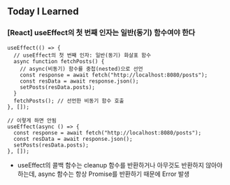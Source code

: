 ## Today I Learned

### [React] useEffect의 첫 번째 인자는 일반(동기) 함수여야 한다

```tsx
useEffect(() => {
  // useEffect의 첫 번째 인자: 일반(동기) 화살표 함수
  async function fetchPosts() {
    // async(비동기) 함수를 중첩(nested)으로 선언
    const response = await fetch("http://localhost:8080/posts");
    const resData = await response.json();
    setPosts(resData.posts);
  }
  fetchPosts(); // 선언한 비동기 함수 호출
}, []);
```

```tsx
// 이렇게 하면 안됨
useEffect(async () => {
  const response = await fetch("http://localhost:8080/posts");
  const resData = await response.json();
  setPosts(resData.posts);
}, []);
```

- useEffect의 콜백 함수는 cleanup 함수를 반환하거나 아무것도 반환하지 않아야 하는데, async 함수는 항상 Promise를 반환하기 때문에 Error 발생
